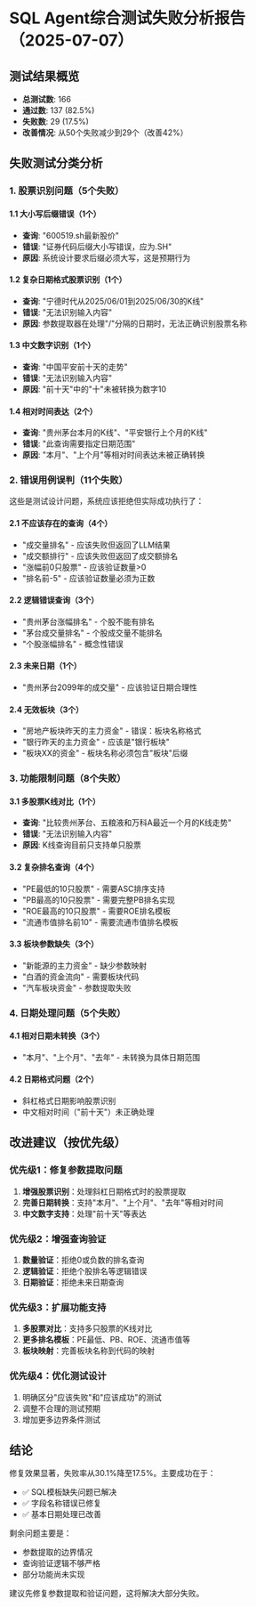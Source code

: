 # SQL Agent综合测试失败分析报告（2025-07-07）

## 测试结果概览
- **总测试数**: 166
- **通过数**: 137 (82.5%)
- **失败数**: 29 (17.5%)
- **改善情况**: 从50个失败减少到29个（改善42%）

## 失败测试分类分析

### 1. 股票识别问题（5个失败）

#### 1.1 大小写后缀错误（1个）
- **查询**: "600519.sh最新股价"
- **错误**: "证券代码后缀大小写错误，应为.SH"
- **原因**: 系统设计要求后缀必须大写，这是预期行为

#### 1.2 复杂日期格式股票识别（1个）
- **查询**: "宁德时代从2025/06/01到2025/06/30的K线"
- **错误**: "无法识别输入内容"
- **原因**: 参数提取器在处理"/"分隔的日期时，无法正确识别股票名称

#### 1.3 中文数字识别（1个）
- **查询**: "中国平安前十天的走势"
- **错误**: "无法识别输入内容"
- **原因**: "前十天"中的"十"未被转换为数字10

#### 1.4 相对时间表达（2个）
- **查询**: "贵州茅台本月的K线"、"平安银行上个月的K线"
- **错误**: "此查询需要指定日期范围"
- **原因**: "本月"、"上个月"等相对时间表达未被正确转换

### 2. 错误用例误判（11个失败）

这些是测试设计问题，系统应该拒绝但实际成功执行了：

#### 2.1 不应该存在的查询（4个）
- "成交量排名" - 应该失败但返回了LLM结果
- "成交额排行" - 应该失败但返回了成交额排名
- "涨幅前0只股票" - 应该验证数量>0
- "排名前-5" - 应该验证数量必须为正数

#### 2.2 逻辑错误查询（3个）
- "贵州茅台涨幅排名" - 个股不能有排名
- "茅台成交量排名" - 个股成交量不能排名
- "个股涨幅排名" - 概念性错误

#### 2.3 未来日期（1个）
- "贵州茅台2099年的成交量" - 应该验证日期合理性

#### 2.4 无效板块（3个）
- "房地产板块昨天的主力资金" - 错误：板块名称格式
- "银行昨天的主力资金" - 应该是"银行板块"
- "板块XX的资金" - 板块名称必须包含"板块"后缀

### 3. 功能限制问题（8个失败）

#### 3.1 多股票K线对比（1个）
- **查询**: "比较贵州茅台、五粮液和万科A最近一个月的K线走势"
- **错误**: "无法识别输入内容"
- **原因**: K线查询目前只支持单只股票

#### 3.2 复杂排名查询（4个）
- "PE最低的10只股票" - 需要ASC排序支持
- "PB最高的10只股票" - 需要完整PB排名实现
- "ROE最高的10只股票" - 需要ROE排名模板
- "流通市值排名前10" - 需要流通市值排名模板

#### 3.3 板块参数缺失（3个）
- "新能源的主力资金" - 缺少参数映射
- "白酒的资金流向" - 需要板块代码
- "汽车板块资金" - 参数提取失败

### 4. 日期处理问题（5个失败）

#### 4.1 相对日期未转换（3个）
- "本月"、"上个月"、"去年" - 未转换为具体日期范围

#### 4.2 日期格式问题（2个）
- 斜杠格式日期影响股票识别
- 中文相对时间（"前十天"）未正确处理

## 改进建议（按优先级）

### 优先级1：修复参数提取问题
1. **增强股票识别**：处理斜杠日期格式时的股票提取
2. **完善日期转换**：支持"本月"、"上个月"、"去年"等相对时间
3. **中文数字支持**：处理"前十天"等表达

### 优先级2：增强查询验证
1. **数量验证**：拒绝0或负数的排名查询
2. **逻辑验证**：拒绝个股排名等逻辑错误
3. **日期验证**：拒绝未来日期查询

### 优先级3：扩展功能支持
1. **多股票对比**：支持多只股票的K线对比
2. **更多排名模板**：PE最低、PB、ROE、流通市值等
3. **板块映射**：完善板块名称到代码的映射

### 优先级4：优化测试设计
1. 明确区分"应该失败"和"应该成功"的测试
2. 调整不合理的测试预期
3. 增加更多边界条件测试

## 结论

修复效果显著，失败率从30.1%降至17.5%。主要成功在于：
- ✅ SQL模板缺失问题已解决
- ✅ 字段名称错误已修复
- ✅ 基本日期处理已改善

剩余问题主要是：
- 参数提取的边界情况
- 查询验证逻辑不够严格
- 部分功能尚未实现

建议先修复参数提取和验证问题，这将解决大部分失败。